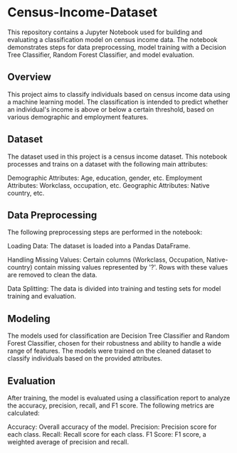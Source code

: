 # Census-Income-Dataset

This repository contains a Jupyter Notebook used for building and evaluating a classification model on census income data. The notebook demonstrates steps for data preprocessing, model training with a Decision Tree Classifier, Random Forest Classifier, and model evaluation.

## Overview
This project aims to classify individuals based on census income data using a machine learning model. 
The classification is intended to predict whether an individual's income is above or below a certain threshold, based on various demographic and employment features.

## Dataset
The dataset used in this project is a census income dataset. This notebook processes and trains on a dataset with the following main attributes:

Demographic Attributes: Age, education, gender, etc.
Employment Attributes: Workclass, occupation, etc.
Geographic Attributes: Native country, etc.

## Data Preprocessing

The following preprocessing steps are performed in the notebook:

Loading Data: The dataset is loaded into a Pandas DataFrame.

Handling Missing Values: Certain columns (Workclass, Occupation, Native-country) contain missing values represented by '?'. 
Rows with these values are removed to clean the data.

Data Splitting: The data is divided into training and testing sets for model training and evaluation.

## Modeling
The models used for classification are Decision Tree Classifier and Random Forest Classifier, chosen for their robustness and ability to handle a wide range of features. 
The models were trained on the cleaned dataset to classify individuals based on the provided attributes.

## Evaluation
After training, the model is evaluated using a classification report to analyze the accuracy, precision, recall, and F1 score. 
The following metrics are calculated:

Accuracy: Overall accuracy of the model.
Precision: Precision score for each class.
Recall: Recall score for each class.
F1 Score: F1 score, a weighted average of precision and recall.

